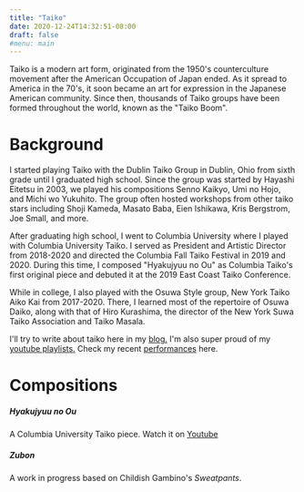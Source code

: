 ```yaml
---
title: "Taiko"
date: 2020-12-24T14:32:51-08:00
draft: false
#menu: main
---
```

Taiko is a modern art form, originated from the 1950's counterculture movement after the American Occupation of Japan ended.  As it spread to America in the 70's, it soon became an art for expression in the Japanese American community.  Since then, thousands of Taiko groups have been formed throughout the world, known as the "Taiko Boom".

# Background
I started playing Taiko with the Dublin Taiko Group in Dublin, Ohio from sixth grade until I graduated high school.  Since the group was started by Hayashi Eitetsu in 2003, we played his compositions Senno Kaikyo, Umi no Hojo, and Michi wo Yukuhito. The group often hosted workshops from other taiko stars including Shoji Kameda, Masato Baba, Eien Ishikawa, Kris Bergstrom, Joe Small, and more.

After graduating high school, I went to Columbia University where I played with Columbia University Taiko.  I served as President and Artistic Director from 2018-2020 and directed the Columbia Fall Taiko Festival in 2019 and 2020.  During this time, I composed "Hyakujyuu no Ou" as Columbia Taiko's first original piece and debuted it at the 2019 East Coast Taiko Conference.

While in college, I also played with the Osuwa Style group, New York Taiko Aiko Kai from 2017-2020.  There, I learned most of the repertoire of Osuwa Daiko, along with that of Hiro Kurashima, the director of the New York Suwa Taiko Association and Taiko Masala.

I'll try to write about taiko here in my [blog.](/tags/taiko/ )  I'm also super proud of my [youtube playlists.](/taiko/taikotube/)  Check my recent [performances](/taiko/performances) here.

# Compositions

##### Hyakujyuu no Ou
A Columbia University Taiko piece.  Watch it on [Youtube](https://www.youtube.com/watch?v=i8a4Ly1mwZo&list=PLq3C37CNbgXPqzAsh5O37KCuJxUI_TgdW&index=4&t=14s)

##### Zubon 
A work in progress based on Childish Gambino's _Sweatpants_.


